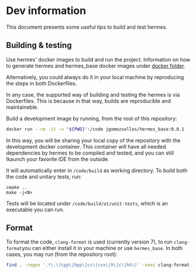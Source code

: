 # Dev information

This document presents some useful tips to build and test hermes.

## Building & testing

Use hermes' docker images to build and run the project. Information on how to generate
hermes and hermes_base docker images under [docker folder](/docker/README.md).

Alternatively, you could always do it in your local machine by reproducing the
steps in both Dockerfiles.

In any case, the supported way of building and testing the hermes is via Dockerfiles.
This is because in that way, builds are reproducible and maintaineble.

Build a development image by running, from the root of this repository:

```bash
docker run --rm -it -v "${PWD}":/code jgomezselles/hermes_base:0.0.1
```

In this way, you will be sharing your local copy of the repository with the development
docker container. This container will have all needed dependencies by hermes to be compiled
and tested, and you can still lkaunch your favorite IDE from the outside.

It will automatically enter in `/code/build` as working directory. To build both the code and
unitary tests, run:

```
cmake ..
make -j<N>
```

Tests will be located under `/code/build/ut/unit-tests`, which is an executable you can run.

## Format

To format the code, `clang-format` is used (currently version 7), to run `clang-format`you can either install it in
your machine or use `hermes_base`. In both cases, you may run (from the repository root):

```bash
find . -regex '.*\.\(cpp\|hpp\|cc\|cxx\|h\|c\|hh\)' -exec clang-format -style=file -i {} \;
```